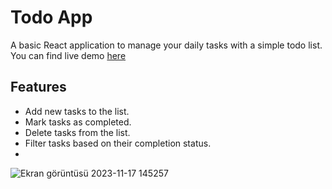

# Todo App

A basic React application to manage your daily tasks with a simple todo list.
You can find live demo [here](https://react-todo-app.vercel.app/)

## Features

- Add new tasks to the list.
- Mark tasks as completed.
- Delete tasks from the list.
- Filter tasks based on their completion status.
- 
![Ekran görüntüsü 2023-11-17 145257](https://github.com/ekeskn/react-todo-app/assets/96025028/f97ee964-9d3f-4b42-9439-064c1060cf5f)
